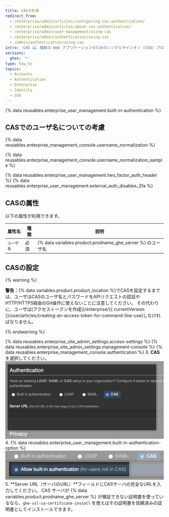 ```yaml
---
title: CASの利用
redirect_from:
  - /enterprise/admin/articles/configuring-cas-authentication/
  - /enterprise/admin/articles/about-cas-authentication/
  - /enterprise/admin/user-management/using-cas
  - /enterprise/admin/authentication/using-cas
  - /admin/authentication/using-cas
intro: 'CAS は、複数の Web アプリケーションのためのシングルサインオン (SSO) プロトコルです。 CASのユーザアカウントは、ユーザがサインインするまで{% ifversion ghes %}ユーザライセンス{% else %}シート{% endif %}を消費しません。'
versions:
  ghes: '*'
type: how_to
topics:
  - Accounts
  - Authentication
  - Enterprise
  - Identity
  - SSO
---
```


{% data reusables.enterprise_user_management.built-in-authentication %}

## CASでのユーザ名についての考慮

{% data reusables.enterprise_management_console.username_normalization %}

{% data reusables.enterprise_management_console.username_normalization_sample %}

{% data reusables.enterprise_user_management.two_factor_auth_header %}
{% data reusables.enterprise_user_management.external_auth_disables_2fa %}

## CASの属性

以下の属性が利用できます。

| 属性名    | 種類 | 説明                                                       |
| ------ | -- | -------------------------------------------------------- |
| `ユーザ名` | 必須 | {% data variables.product.prodname_ghe_server %} のユーザ名 |

## CASの設定
{% warning %}

**警告：**{% data variables.product.product_location %}でCASを設定するまでは、ユーザはCASのユーザ名とパスワードをAPIリクエストの認証やHTTP/HTTPS経由のGit操作に使えないことに注意してください。 その代わりに、ユーザは[アクセストークンを作成](/enterprise/{{ currentVersion }}/user/articles/creating-an-access-token-for-command-line-use)しなければなりません。

{% endwarning %}

{% data reusables.enterprise_site_admin_settings.access-settings %}
{% data reusables.enterprise_site_admin_settings.management-console %}
{% data reusables.enterprise_management_console.authentication %}
3. **CAS**を選択してください。 ![CAS の選択](/assets/images/enterprise/management-console/cas-select.png)
4. {% data reusables.enterprise_user_management.built-in-authentication-option %} ![CAS ビルトイン認証の選択チェックボックス](/assets/images/enterprise/management-console/cas-built-in-authentication.png)
5. **Server URL（サーバのURL）**フィールドにCASサーバの完全なURLを入力してください。 CAS サーバが {% data variables.product.prodname_ghe_server %} が検証できない証明書を使っているなら、`ghe-ssl-ca-certificate-install` を使えばその証明書を信頼済みの証明書としてインストールできます。
